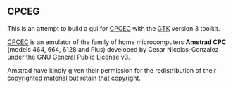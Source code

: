 ## CPCEG
This is an attempt to build a gui for [CPCEC](http://cngsoft.no-ip.org/cpcec.htm "CPCEC Amstrad CPC emulator") with the [GTK](https://www.gtk.org/ "The GTK+ Project") version 3 toolkit.

[CPCEC](http://cngsoft.no-ip.org/cpcec.htm "CPCEC Amstrad CPC emulator") is an emulator of the family of home microcomputers **Amstrad CPC** (models 464, 664, 6128 and Plus) developed by Cesar Nicolas-Gonzalez under the GNU General Public License v3.

Amstrad have kindly given their permission for the redistribution of their copyrighted material but retain that copyright.
